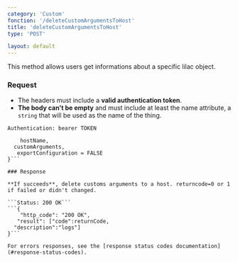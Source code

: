 ```yaml
---
category: 'Custom'
fonction: '/deleteCustomArgumentsToHost'
title: 'deleteCustomArgumentsToHost'
type: 'POST'

layout: default
---
```


This method allows users get informations about a specific lilac object.

### Request

* The headers must include a **valid authentication token**.
* **The body can't be empty** and must include at least the name attribute, a `string` that will be used as the name of the thing.

```Authentication: bearer TOKEN```
```{
    hostName,
  customArguments,
   exportConfiguration = FALSE
}```

### Response

**If succeeds**, delete customs arguments to a host. returncode=0 or 1 if failed or didn't changed.

```Status: 200 OK```
```{
    "http_code": "200 OK",
   "result": ["code":returnCode,
  "description":"logs"]
}```

For errors responses, see the [response status codes documentation](#response-status-codes).